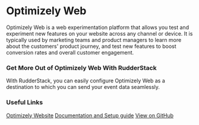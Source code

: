 # Optimizely Web

Optimizely Web is a web experimentation platform that allows you test and experiment new features on your website across any channel or device. It is typically used by marketing teams and product managers to learn more about the customers' product journey, and test new features to boost conversion rates and overall customer engagement.

### Get More Out of Optimizely Web With RudderStack

With RudderStack, you can easily configure Optimizely Web as a destination to which you can send your event data seamlessly.

### Useful Links

[Optimizely Website][]
[Documentation and Setup guide][]
[View on GitHub][]

[//]: # "These are reference links used in the body of this note and get stripped out when the markdown processor does its job. There is no need to format nicely because it shouldn't be seen. Thanks SO - http://stackoverflow.com/questions/4823468/store-comments-in-markdown-syntax"
[optimizely website]: https://www.optimizely.com/platform/experimentation/
[documentation and setup guide]: https://docs.rudderstack.com/destinations/optimizely-web
[view on github]: https://github.com/rudderlabs?q=optimizely&type=&language=
